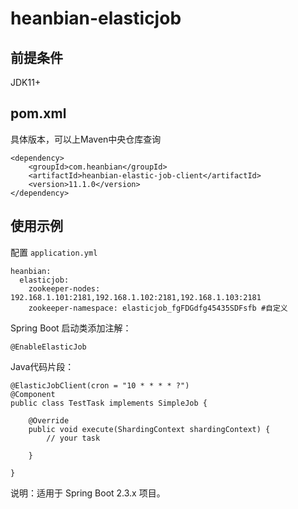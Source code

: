 # heanbian-elasticjob

## 前提条件

JDK11+

## pom.xml

具体版本，可以上Maven中央仓库查询

```
<dependency>
	<groupId>com.heanbian</groupId>
	<artifactId>heanbian-elastic-job-client</artifactId>
	<version>11.1.0</version>
</dependency>
```

## 使用示例

配置 `application.yml`

```
heanbian:
  elasticjob:
    zookeeper-nodes: 192.168.1.101:2181,192.168.1.102:2181,192.168.1.103:2181
    zookeeper-namespace: elasticjob_fgFDGdfg45435SDFsfb #自定义
```

Spring Boot 启动类添加注解：

`@EnableElasticJob`

Java代码片段：

```
@ElasticJobClient(cron = "10 * * * * ?")
@Component
public class TestTask implements SimpleJob {

	@Override
	public void execute(ShardingContext shardingContext) {
		// your task

	}

}
```


说明：适用于 Spring Boot 2.3.x 项目。